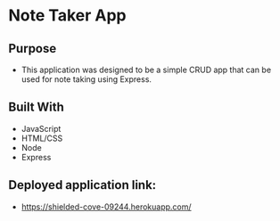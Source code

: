 # Note Taker App

## Purpose
* This application was designed to be a simple CRUD app that can be used for note taking using Express.

## Built With
* JavaScript
* HTML/CSS
* Node
* Express

## Deployed application link: 
* https://shielded-cove-09244.herokuapp.com/